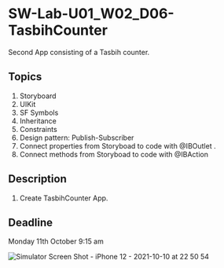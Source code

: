 # SW-Lab-U01_W02_D06-TasbihCounter
Second App consisting of a Tasbih counter.

## Topics
1. Storyboard
2. UIKit
3. SF Symbols
4. Inheritance
4. Constraints
5. Design pattern: Publish-Subscriber
6. Connect properties from Storyboad to code with @IBOutlet .
7. Connect methods from Storyboad to code with @IBAction

## Description
1. Create TasbihCounter App. 

## Deadline 
Monday 11th October 9:15 am

![Simulator Screen Shot - iPhone 12 - 2021-10-10 at 22 50 54](https://user-images.githubusercontent.com/91871856/136711310-a0f5c873-6ac8-4825-997a-fb85ecbc99f9.png)
